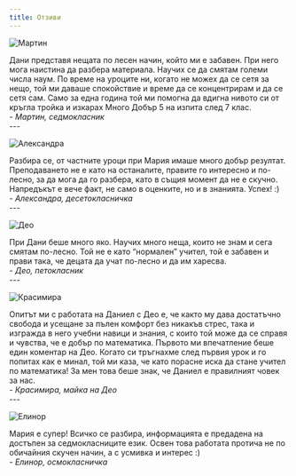 ```yaml
---
title: Отзиви
---
```

<div class="feedback">
  <p class="photo left">
    <img src="{{ "/assets/images/marti.png" }}" alt="Мартин">
  </p>
Дани представя нещата по лесен начин, който ми е забавен. При него мога наистина да разбера материала. Научих се да смятам големи числа наум. По време на уроците ни, когато не можех да се сетя за нещо, той ми даваше спокойствие и време да се концентрирам и да се сетя сам. Само за една година той ми помогна да вдигна нивото си от кръгла тройка и изкарах Много Добър 5 на изпита след 7 клас.
<br>
<i>- Мартин, седмокласник</i>
</div>
---
<div class="feedback">
  <p class="photo right">
    <img src="{{ "/assets/images/random.png" }}" alt="Александра">
  </p>
Разбира се, от частните уроци при Мария имаше много добър резултат. Преподаването не е като на останалите, правите го интересно и по-лесно, за да мога да го разбера, като в същия момент да не е скучно. Напредъкът е вече факт, не само в оценките, но и в знанията. Успех! :)
<br>
<i>- Александра, десетокласничка</i>

</div>
---
<div class="feedback">
  <p class="photo left">
    <img src="{{ "/assets/images/deo.png" }}" alt="Део">
  </p>
При Дани беше много яко. Научих много неща, които не знам и сега смятам по-лесно. Той не е като “нормален” учител, той е забавен и прави така, че децата да учат по-лесно и да им харесва.
<br>
<i>- Део, петокласник</i>
</div>
---
<div class="feedback">
  <p class="photo right">
    <img src="{{ "/assets/images/krasi.png" }}" alt="Красимира">
  </p>
Опитът ми с работата на Даниел с Део е, че както му дава достатъчно свобода и усещане за пълен комфорт без никакъв стрес, така и изгражда в него учебни навици и знания, с които той може да се справя и чувства, че е добър по математика. Първото ми впечатление беше един коментар на Део. Когато си тръгнахме след първия урок и го попитах как е минал, той ми каза, че като порасне иска да стане учител по математика! За мен това беше знак, че Даниел е правилният човек за нас.
<br>
<i>- Красимира, майка на Део</i>
</div>
---
<div class="feedback">
  <p class="photo left">
    <img src="{{ "/assets/images/random.png" }}" alt="Елинор">
  </p>
Мария е супер! Всичко се разбира, информацията е предадена на достъпен за седмокласниците език. Освен това работата протича не по обичайния скучен начин, а с усмивка и интерес :)
<br>
<i>- Елинор, осмокласничка</i>
</div>
